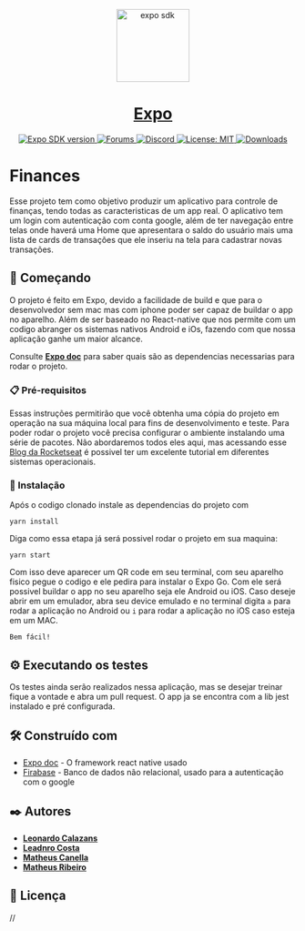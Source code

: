 <!-- Banner Image -->

<p align="center">
  <a href="https://expo.dev/">
    <img alt="expo sdk" height="128" src="https://repository-images.githubusercontent.com/65750241/79017180-d4ce-11e9-9955-3f0a7be00c7a">
    <h1 align="center">Expo</h1>
  </a>
</p>

<p align="center">
   <a aria-label="SDK version" href="https://www.npmjs.com/package/expo" target="_blank">
    <img alt="Expo SDK version" src="https://img.shields.io/npm/v/expo.svg?style=flat-square&label=SDK&labelColor=000000&color=4630EB" />
  </a>
  <a aria-label="Join our forums" href="https://forums.expo.dev" target="_blank">
    <img alt="Forums" src="https://img.shields.io/badge/Ask%20Questions%20-blue.svg?style=flat-square&logo=discourse&logoWidth=15&labelColor=000000&color=4630EB" />
  </a>
  <a aria-label="Join our Discord" href="https://chat.expo.dev" target="_blank">
    <img alt="Discord" src="https://img.shields.io/discord/695411232856997968.svg?style=flat-square&labelColor=000000&color=4630EB&logo=discord&logoColor=FFFFFF&label=" />
  </a>
  <a aria-label="Expo is free to use" href="https://github.com/expo/expo/blob/main/LICENSE" target="_blank">
    <img alt="License: MIT" src="https://img.shields.io/badge/License-MIT-success.svg?style=flat-square&color=33CC12" target="_blank" />
  </a>
  <a aria-label="expo downloads" href="http://www.npmtrends.com/expo" target="_blank">
    <img alt="Downloads" src="https://img.shields.io/npm/dm/expo.svg?style=flat-square&labelColor=gray&color=33CC12&label=Downloads" />
  </a>
</p>

# Finances

Esse projeto tem como objetivo produzir um aplicativo para controle de finanças, tendo todas as caracteristicas de um app real. O aplicativo tem um login com autenticação com conta google, além de ter navegação entre telas onde haverá uma Home que apresentara o saldo do usuário mais uma lista de cards de transações que ele inseriu na tela para cadastrar novas transações.

## 🚀 Começando

O projeto é feito em Expo, devido a facilidade de build e que para o desenvolvedor sem mac mas com iphone poder ser capaz de buildar o app no aparelho. 
Além de ser baseado no React-native que nos permite com um codigo abranger os sistemas nativos Android e iOs, fazendo com que nossa aplicação ganhe um maior alcance.

Consulte **[Expo doc](https://docs.expo.dev/)** para saber quais são as dependencias necessarias para rodar o projeto.

### 📋 Pré-requisitos

Essas instruções permitirão que você obtenha uma cópia do projeto em operação na sua máquina local para fins de desenvolvimento e teste.
Para poder rodar o projeto você precisa configurar o ambiente instalando uma série de pacotes. Não abordaremos todos eles aqui, mas acessando esse [Blog da Rocketseat](https://react-native.rocketseat.dev/expo-managed/windows) é possivel ter um excelente tutorial em diferentes sistemas operacionais.

### 🔧 Instalação

Após o codigo clonado instale as dependencias do projeto com

```
yarn install
```

Diga como essa etapa já será possivel rodar o projeto em sua maquina:

```
yarn start
```

Com isso deve aparecer um QR code em seu terminal, com seu aparelho fisico pegue o codigo e ele pedira para instalar o Expo Go. Com ele será possivel buildar o app no seu aparelho seja ele Android ou iOS.
Caso deseje abrir em um emulador, abra seu device emulado e no terminal digita `a` para rodar a aplicação no Android ou `i` para rodar a aplicação no iOS caso esteja em um MAC.

```
Bem fácil!
```

## ⚙️ Executando os testes

Os testes ainda serão realizados nessa aplicação, mas se desejar treinar fique a vontade e abra um pull request.
O app ja se encontra com a lib jest instalado e pré configurada.

## 🛠️ Construído com

* [Expo doc](https://docs.expo.dev/) - O framework react native usado
* [Firabase](https://firebase.google.com/) - Banco de dados não relacional, usado para a autenticação com o google

## ✒️ Autores

* **[Leonardo Calazans](https://github.com/LeonardoCalazans)**
* **[Leadnro Costa](https://github.com/leandroswz)**
* **[Matheus Canella](https://github.com/matheuschnabel)**
* **[Matheus Ribeiro](https://github.com/theus539)**


## 📄 Licença

//



